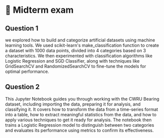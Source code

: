 # 📓 Midterm exam

## Question 1

we explored how to build and categorize artificial datasets using machine learning tools. We used scikit-learn's make_classification function to create a dataset with 1000 data points, divided into 4 categories based on 3 characteristics. We then experimented with classification algorithms like Logistic Regression and SGD Classifier, along with techniques like GridSearchCV and RandomizedSearchCV to fine-tune the models for optimal performance.

## Question 2

This Jupyter Notebook guides you through working with the CWRU Bearing dataset, including importing the data, preparing it for analysis, and classifying it. It covers how to transform the data from a time-series format into a table, how to extract meaningful statistics from the data, and how to apply various techniques to get it ready for analysis. The notebook then trains a Logistic Regression model to distinguish between two categories and evaluates its performance using metrics to confirm its effectiveness.